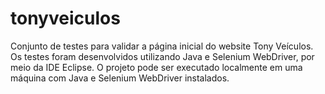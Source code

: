 # tonyveiculos

Conjunto de testes para validar a página inicial do website Tony Veículos. 
Os testes foram desenvolvidos utilizando Java e Selenium WebDriver, por meio da IDE Eclipse.
O projeto pode ser executado localmente em uma máquina com Java e Selenium WebDriver instalados.
